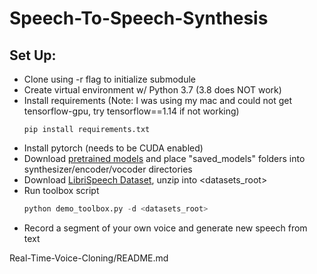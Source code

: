 # Speech-To-Speech-Synthesis

## Set Up:
* Clone using -r flag to initialize submodule
* Create virtual environment w/ Python 3.7 (3.8 does NOT work)
* Install requirements (Note: I was using my mac and could not get tensorflow-gpu, try tensorflow==1.14 if not working)
    ```
    pip install requirements.txt
    ```
* Install pytorch (needs to be CUDA enabled)
* Download [pretrained models] and place "saved_models" folders into synthesizer/encoder/vocoder directories
* Download [LibriSpeech Dataset](http://www.openslr.org/resources/12/train-clean-100.tar.gz), unzip into <datasets_root>
* Run toolbox script
    ```python
    python demo_toolbox.py -d <datasets_root>
    ```
* Record a segment of your own voice and generate new speech from text

[pretrained models]:https://github.com/CorentinJ/Real-Time-Voice-Cloning/wiki/Pretrained-models
Real-Time-Voice-Cloning/README.md
